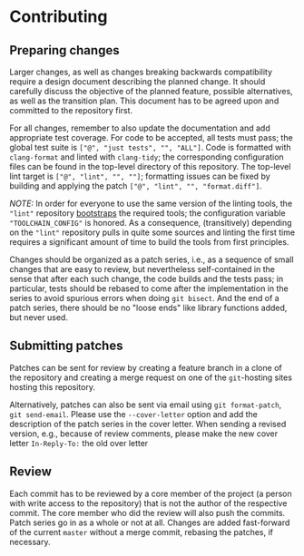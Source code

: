 # Contributing

## Preparing changes


Larger changes, as well as changes breaking backwards compatibility
require a design document describing the planned change. It should
carefully discuss the objective of the planned feature, possible
alternatives, as well as the transition plan. This document has to
be agreed upon and committed to the repository first.

For all changes, remember to also update the documentation and add
appropriate test coverage. For code to be accepted, all tests must
pass; the global test suite is `["@", "just tests", "", "ALL"]`.
Code is formatted with `clang-format` and linted with `clang-tidy`;
the corresponding configuration files can be found in the top-level
directory of this repository. The top-level lint target is
`["@", "lint", "", ""]`; formatting issues can be fixed by building
and applying the patch `["@", "lint", "", "format.diff"]`.

*NOTE:* In order for everyone to use the same version of the linting
tools, the `"lint"` repository
[bootstraps](https://github.com/just-buildsystem/bootstrappable-toolchain)
the required tools; the configuration variable `"TOOLCHAIN_CONFIG"`
is honored. As a consequence, (transitively) depending on the
`"lint"` repository pulls in quite some sources and linting the
first time requires a significant amount of time to build the tools
from first principles.

Changes should be organized as a patch series, i.e., as a sequence of
small changes that are easy to review, but nevertheless self-contained
in the sense that after each such change, the code builds and the
tests pass; in particular, tests should be rebased to come after
the implementation in the series to avoid spurious errors when
doing `git bisect`. And the end of a patch series, there should be
no "loose ends" like library functions added, but never used.

## Submitting patches

Patches can be sent for review by creating a feature branch in a
clone of the repository and creating a merge request on one of the
`git`-hosting sites hosting this repository.

Alternatively, patches can also be sent via email using `git
format-patch`, `git send-email`. Please use the `--cover-letter`
option and add the description of the patch series in the cover
letter. When sending a revised version, e.g., because of review
comments, please make the new cover letter `In-Reply-To:` the old
over letter

## Review

Each commit has to be reviewed by a core member of the project (a
person with write access to the repository) that is not the author
of the respective commit. The core member who did the review will
also push the commits. Patch series go in as a whole or not at all.
Changes are added fast-forward of the current `master` without a
merge commit, rebasing the patches, if necessary.
